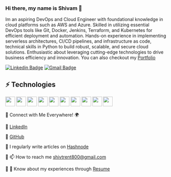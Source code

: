 ### Hi there, my name is Shivam 👋

<!-- Introduce yourself and give a brief introduction about yourself here.  Also include what tech you're interested in and what you are currently learning -->

Im an aspiring DevOps and Cloud Engineer with foundational knowledge in cloud platforms such as AWS and Azure. Skilled in utilizing essential DevOps tools like Git, Docker, Jenkins, Terraform, and Kubernetes for efficient deployment and automation. Hands-on experience in implementing serverless architectures, CI/CD pipelines, and infrastructure as code, technical skills in Python to build robust, scalable, and secure cloud solutions. Enthusiastic about leveraging cutting-edge technologies to drive business efficiency and innovation. You can also checkout my [Portfolio](https://shivamsoni1995.github.io/Portfolio/)
<!-- Replace the fields below with the information requested. Remember to remove the encapsulating <> characters. For spaces in names, use %20 (e.g. Broadus%20Palmer) -->

[![Linkedin Badge](https://img.shields.io/badge/-Linkedin-blue?style=flat-square&logo=Linkedin&logoColor=white)](https://www.linkedin.com/in/shivam-soni-43661a242/)
[![Gmail Badge](https://img.shields.io/badge/-shivtrent800@gmail.com-c14438?style=flat-square&logo=Gmail&logoColor=white&link=mailto:shivtrent800@gmail.com)](mailto:shivtrent800@gmail.com)

## ⚡ Technologies

<!-- Check out the Badges folder for more badges -->

<!--![Amazon AWS](https://img.shields.io/badge/Amazon%20AWS-232F3E?style=flat-square&logo=amazon-aws)
![Git](https://img.shields.io/badge/-Git-black?style=flat-square&logo=git)
![GitHub](https://img.shields.io/badge/-GitHub-181717?style=flat-square&logo=github)
![Python](https://img.shields.io/badge/-Python-black?style=flat-square&logo=Python)
![Linux](https://img.shields.io/badge/Linux-FCC624?style=flat-square&logo=linux&logoColor=black)
![Docker](https://img.shields.io/badge/docker-%230db7ed.svg?style=for-the-badge&logo=docker&logoColor=white)
![Terraform](https://img.shields.io/badge/terraform-%235835CC.svg?style=for-the-badge&logo=terraform&logoColor=white) -->

<p>
  <img src="https://img.shields.io/badge/Amazon%20AWS-232F3E?style=flat-square&logo=amazon-aws" height="30">
  <img src="https://img.shields.io/badge/-Git-black?style=flat-square&logo=git" height="30">
  <img src="https://img.shields.io/badge/-GitHub-181717?style=flat-square&logo=github" height="30">
  <img src="https://img.shields.io/badge/-Python-black?style=flat-square&logo=Python" height="30">
  <img src="https://img.shields.io/badge/Linux-FCC624?style=flat-square&logo=linux&logoColor=black" height="30">
  <img src="https://img.shields.io/badge/docker-%230db7ed.svg?style=for-the-badge&logo=docker&logoColor=white" height="30">
  <img src="https://img.shields.io/badge/terraform-%235835CC.svg?style=for-the-badge&logo=terraform&logoColor=white" height="30">
  <img src="https://img.shields.io/badge/kubernetes-%23326ce5.svg?style=for-the-badge&logo=kubernetes&logoColor=white" height="30">
  <img src="https://img.shields.io/badge/grafana-%23F46800.svg?style=for-the-badge&logo=grafana&logoColor=white" height="30"> 
  <img src="https://img.shields.io/badge/Prometheus-E6522C?style=for-the-badge&logo=Prometheus&logoColor=white" height="30">
  
</p>

🔗 Connect with Me Everywhere! 🌍

📌 [LinkedIn](www.linkedin.com/in/shivam-soni-43661a242)

📌 [GitHub](https://github.com/ShivamSoni1995)

📌 I regularly write articles on [Hashnode](https://shivtrent.hashnode.dev/)

📌 📫 How to reach me shivtrent800@gmail.com

📌 📄 Know about my experiences through [Resume](https://drive.google.com/file/d/1TTnQqFyldukfNKUw2hMiQX2me6LQ-GE3/view?usp=sharing)



<!-- Replace the fields below with the information requested. Remember to remove the encapsulating <> characters. -->
